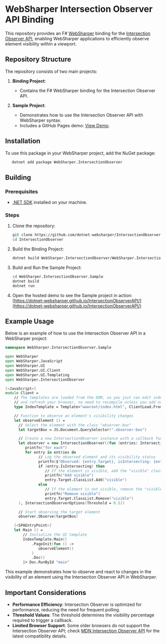 # WebSharper Intersection Observer API Binding

This repository provides an F# [WebSharper](https://websharper.com/) binding for the [Intersection Observer API](https://developer.mozilla.org/en-US/docs/Web/API/Intersection_Observer_API), enabling WebSharper applications to efficiently observe element visibility within a viewport.

## Repository Structure

The repository consists of two main projects:

1. **Binding Project**:

   - Contains the F# WebSharper binding for the Intersection Observer API.

2. **Sample Project**:
   - Demonstrates how to use the Intersection Observer API with WebSharper syntax.
   - Includes a GitHub Pages demo: [View Demo](https://dotnet-websharper.github.io/IntersectionObserverAPI/).

## Installation

To use this package in your WebSharper project, add the NuGet package:

```bash
   dotnet add package WebSharper.IntersectionObserver
```

## Building

### Prerequisites

- [.NET SDK](https://dotnet.microsoft.com/download) installed on your machine.

### Steps

1. Clone the repository:

   ```bash
   git clone https://github.com/dotnet-websharper/IntersectionObserver.git
   cd IntersectionObserver
   ```

2. Build the Binding Project:

   ```bash
   dotnet build WebSharper.IntersectionObserver/WebSharper.IntersectionObserver.fsproj
   ```

3. Build and Run the Sample Project:

   ```bash
   cd WebSharper.IntersectionObserver.Sample
   dotnet build
   dotnet run
   ```

4. Open the hosted demo to see the Sample project in action:
   [https://dotnet-websharper.github.io/IntersectionObserverAPI/](https://dotnet-websharper.github.io/IntersectionObserverAPI/)

## Example Usage

Below is an example of how to use the Intersection Observer API in a WebSharper project:

```fsharp
namespace WebSharper.IntersectionObserver.Sample

open WebSharper
open WebSharper.JavaScript
open WebSharper.UI
open WebSharper.UI.Client
open WebSharper.UI.Templating
open WebSharper.IntersectionObserver

[<JavaScript>]
module Client =
    // The templates are loaded from the DOM, so you just can edit index.html
    // and refresh your browser, no need to recompile unless you add or remove holes.
    type IndexTemplate = Template<"wwwroot/index.html", ClientLoad.FromDocument>

    // Function to observe an element's visibility changes
    let observeElement () =
      // Select the element with the class "observer-box"
      let targetBox = JS.Document.QuerySelector(".observer-box")

      // Create a new IntersectionObserver instance with a callback function
      let observer = new IntersectionObserver((fun (entries: IntersectionObserverEntry array) ->
         printfn("for each")
         for entry in entries do
               // Log the observed element and its visibility status
               printfn($"Observed: {entry.Target}, isIntersecting: {entry.IsIntersecting}")
               if (entry.IsIntersecting) then
                  // If the element is visible, add the "visible" class
                  printfn("Add visible")
                  entry.Target.ClassList.Add("visible")
               else
                  // If the element is not visible, remove the "visible" class
                  printfn("Remove visible")
                  entry.Target.ClassList.Remove("visible")
      ), IntersectionObserverOptions(Threshold = 0.5))

      // Start observing the target element
      observer.Observe(targetBox)

    [<SPAEntryPoint>]
    let Main () =
        // Initialize the UI template
        IndexTemplate.Main()
            .PageInit(fun () ->
               observeElement()
            )
            .Doc()
        |> Doc.RunById "main"
```

This example demonstrates how to observe and react to changes in the visibility of an element using the Intersection Observer API in WebSharper.

## Important Considerations

- **Performance Efficiency**: Intersection Observer is optimized for performance, reducing the need for frequent polling.
- **Threshold Values**: The threshold determines the visibility percentage required to trigger a callback.
- **Limited Browser Support**: Some older browsers do not support the Intersection Observer API; check [MDN Intersection Observer API](https://developer.mozilla.org/en-US/docs/Web/API/Intersection_Observer_API) for the latest compatibility details.
